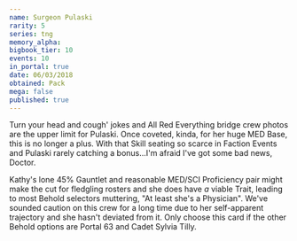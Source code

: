 ```yaml
---
name: Surgeon Pulaski
rarity: 5
series: tng
memory_alpha:
bigbook_tier: 10
events: 10
in_portal: true
date: 06/03/2018
obtained: Pack
mega: false
published: true
---
```


Turn your head and cough' jokes and All Red Everything bridge crew photos are the upper limit for Pulaski. Once coveted, kinda, for her huge MED Base, this is no longer a plus. With that Skill seating so scarce in Faction Events and Pulaski rarely catching a bonus...I'm afraid I've got some bad news, Doctor.

Kathy's lone 45% Gauntlet and reasonable MED/SCI Proficiency pair might make the cut for fledgling rosters and she does have *a* viable Trait, leading to most Behold selectors muttering, "At least she's a Physician". We've sounded caution on this crew for a long time due to her self-apparent trajectory and she hasn't deviated from it. Only choose this card if the other Behold options are Portal 63 and Cadet Sylvia Tilly.
